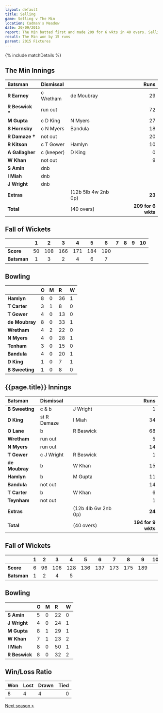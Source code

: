 ```yaml
---
layout: default
title: Selling
game: Selling v The Min
location: Cadman's Meadow
date: 20/09/2015
report: The Min batted first and made 209 for 6 wkts in 40 overs. Selling replied with 194 for 9 wkts in 40 overs
result: The Min won by 15 runs
parent: 2015 Fixtures
---
```


{% include matchDetails %}

## The Min Innings

| Batsman | Dismissal |  | Runs |
|:---|:---|---|---:|
| **R Earney** | c Wretham | de Moubray | 29 |
| **R Beswick &#42;** | run out |  | 72 |
| **M Gupta** | c D King | N Myers | 27 |
| **S Hornsby** | c N Myers | Bandula | 18 |
| **R Damaze &#8224;** | not out |  | 20 |
| **R Kitson** | c T Gower | Hamlyn | 10 |
| **A Gallagher** | c (keeper) | D King | 0 |
| **W Khan** | not out |  | 9 |
| **S Amin** | dnb |  |  |
| **I Miah** | dnb |  |  |
| **J Wright** | dnb |  |  |
| **Extras** | | (12b 5lb 4w 2nb 0p) | **23** |
| **Total** | | (40 overs) | **209 for 6 wkts** |

## Fall of Wickets

| | 1 | 2 | 3 | 4 | 5 | 6 | 7 | 8 | 9 | 10 |
|---|:---:|:---:|:---:|:---:|:---:|:---:|:---:|:---:|:---:|:---:|
| **Score** | 50 | 108 | 166 | 171 | 184 | 190 |  |  |  |  |
| **Batsman** | 1 | 3 | 2 | 4 | 6 | 7 |  |  |  |  |

## Bowling

| | O | M | R | W |
|---|:---|:---|:---|:---|
| **Hamlyn** | 8 | 0 | 36 | 1 |
| **T Carter** | 3 | 1 | 8 | 0 |
| **T Gower** | 4 | 0 | 13 | 0 |
| **de Moubray** | 8 | 0 | 33 | 1 |
| **Wretham** | 4 | 2 | 22 | 0 |
| **N Myers** | 4 | 0 | 28 | 1 |
| **Tenham** | 3 | 0 | 15 | 0 |
| **Bandula** | 4 | 0 | 20 | 1 |
| **D King** | 1 | 0 | 7 | 1 |
| **B Sweeting** | 1 | 0 | 8 | 0 |

## {{page.title}} Innings

| Batsman | Dismissal |  | Runs |
|:---|:---|---|---:|
| **B Sweeting** | c & b | J Wright | 1 |
| **D King** | st R Damaze | I Miah | 34 |
| **O Lane** | b | R Beswick | 68 |
| **Wretham** | run out |  | 5 |
| **N Myers** | run out |  | 14 |
| **T Gower** | c J Wright | R Beswick | 1 |
| **de Moubray** | b | W Khan | 15 |
| **Hamlyn** | b | M Gupta | 11 |
| **Bandula** | not out |  | 14 |
| **T Carter** | b | W Khan | 6 |
| **Teynham** | not out |  | 1 |
| **Extras** | | (12b 4lb 6w 2nb 0p) | **24** |
| **Total** | | (40 overs) | **194 for 9 wkts** |

## Fall of Wickets

| | 1 | 2 | 3 | 4 | 5 | 6 | 7 | 8 | 9 | 10 |
|---|:---:|:---:|:---:|:---:|:---:|:---:|:---:|:---:|:---:|:---:|
| **Score** | 6 | 96 | 106 | 128 | 136 | 137 | 173 | 175 | 189 |  |
| **Batsman** | 1 | 2 | 4 | 5 |  |  |  |  |  |  |

## Bowling

| | O | M | R | W |
|---|:---|:---|:---|:---|
| **S Amin** | 5 | 0 | 22 | 0 |
| **J Wright** | 4 | 0 | 24 | 1 |
| **M Gupta** | 8 | 1 | 29 | 1 |
| **W Khan** | 7 | 1 | 23 | 2 |
| **I Miah** | 8 | 0 | 50 | 1 |
| **R Beswick** | 8 | 0 | 32 | 2 |

## Win/Loss Ratio

| Won | Lost | Drawn | Tied |
|:---|:---|:---|---:|
| 8 | 4 | 4 | 0 |

[Next season >](../2016)